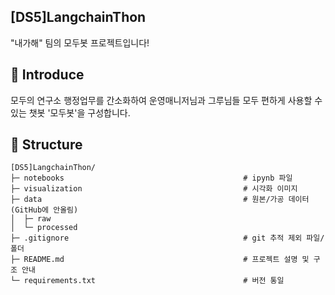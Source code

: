 ## [DS5]LangchainThon
"내가해" 팀의 모두봇 프로젝트입니다!

## 📖 Introduce
모두의 연구소 행정업무를 간소화하여 운영매니저님과 그루님들 모두 편하게 사용할 수 있는 챗봇 '모두봇'을 구성합니다.

## 📂 Structure
```
[DS5]LangchainThon/
├─ notebooks                                        # ipynb 파일
├─ visualization                                    # 시각화 이미지
├─ data                                             # 원본/가공 데이터 (GitHub에 안올림)
│  ├─ raw  
│  └─ processed
├─ .gitignore                                       # git 추적 제외 파일/폴더
├─ README.md                                        # 프로젝트 설명 및 구조 안내
└─ requirements.txt                                 # 버전 통일
```